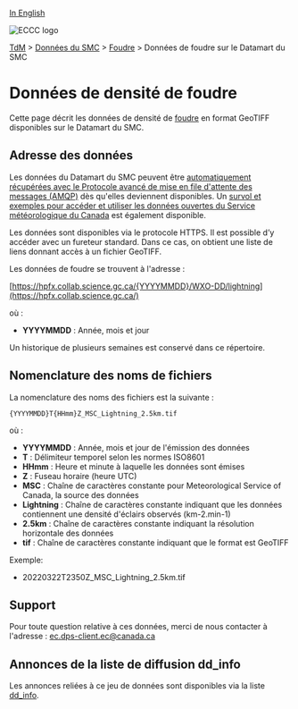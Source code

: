 [In English](readme_lightning-datamart_en.md)

![ECCC logo](../../img_eccc-logo.png)

[TdM](../../readme_fr.md) > [Données du SMC](../readme_fr.md) > [Foudre](readme_lightning_fr.md) > Données de foudre sur le Datamart du SMC

# Données de densité de foudre

Cette page décrit les données de densité de [foudre](readme_lightning_fr.md) en format GeoTIFF disponibles sur le Datamart du SMC.

## Adresse des données 

Les données du Datamart du SMC peuvent être [automatiquement récupérées avec le Protocole avancé de mise en file d'attente des messages (AMQP)](../../msc-datamart/amqp_fr.md) dès qu'elles deviennent disponibles. Un [survol et exemples pour accéder et utiliser les données ouvertes du Service météorologique du Canada](../../usage/readme_fr.md) est également disponible.

Les données sont disponibles via le protocole HTTPS. Il est possible d’y accéder avec un fureteur standard. Dans ce cas, on obtient une liste de liens donnant accès à un fichier GeoTIFF.

Les données de foudre se trouvent à l'adresse :

[https://hpfx.collab.science.gc.ca/{YYYYMMDD}/WXO-DD/lightning](https://hpfx.collab.science.gc.ca/)

où :

* __YYYYMMDD__ : Année, mois et jour 

Un historique de plusieurs semaines est conservé dans ce répertoire.

## Nomenclature des noms de fichiers 

La nomenclature des noms des fichiers est la suivante :

`{YYYYMMDD}T{HHmm}Z_MSC_Lightning_2.5km.tif`

où :

* __YYYYMMDD__ : Année, mois et jour de l'émission des données
* __T__ : Délimiteur temporel selon les normes ISO8601
* __HHmm__ : Heure et  minute à laquelle les données sont émises
* __Z__ : Fuseau horaire (heure UTC)
* __MSC__ : Chaîne de caractères constante pour Meteorological Service of Canada, la source des données
* __Lightning__ : Chaîne de caractères constante indiquant que les données contiennent une densité d'éclairs observés (km-2.min-1)
* __2.5km__ : Chaîne de caractères constante indiquant la résolution horizontale des données
* __tif__ : Chaîne de caractères constante indiquant que le format est GeoTIFF

Exemple:

* 20220322T2350Z_MSC_Lightning_2.5km.tif

## Support

Pour toute question relative à ces données, merci de nous contacter à l'adresse : [ec.dps-client.ec@canada.ca](mailto:ec.dps-client.ec@canada.ca)

## Annonces de la liste de diffusion dd_info 

Les annonces reliées à ce jeu de données sont disponibles via la liste [dd_info](https://lists.ec.gc.ca/cgi-bin/mailman/listinfo/dd_info).
